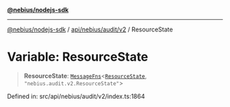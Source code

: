 [**@nebius/nodejs-sdk**](../../../../../README.md)

---

[@nebius/nodejs-sdk](../../../../../README.md) / [api/nebius/audit/v2](../README.md) / ResourceState

# Variable: ResourceState

> **ResourceState**: [`MessageFns`](../../../../../runtime/protos/core/interfaces/MessageFns.md)\<[`ResourceState`](../interfaces/ResourceState.md), `"nebius.audit.v2.ResourceState"`\>

Defined in: src/api/nebius/audit/v2/index.ts:1864
